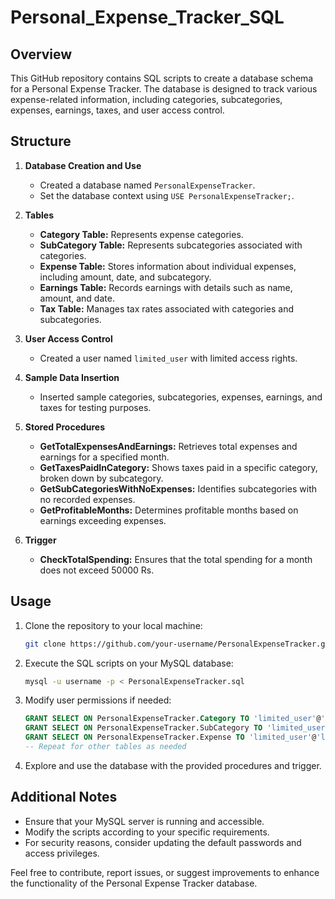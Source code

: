 # Personal_Expense_Tracker_SQL
## Overview

This GitHub repository contains SQL scripts to create a database schema for a Personal Expense Tracker. The database is designed to track various expense-related information, including categories, subcategories, expenses, earnings, taxes, and user access control.

## Structure

1. **Database Creation and Use**
   - Created a database named `PersonalExpenseTracker`.
   - Set the database context using `USE PersonalExpenseTracker;`.

2. **Tables**
   - **Category Table:** Represents expense categories.
   - **SubCategory Table:** Represents subcategories associated with categories.
   - **Expense Table:** Stores information about individual expenses, including amount, date, and subcategory.
   - **Earnings Table:** Records earnings with details such as name, amount, and date.
   - **Tax Table:** Manages tax rates associated with categories and subcategories.

3. **User Access Control**
   - Created a user named `limited_user` with limited access rights.

4. **Sample Data Insertion**
   - Inserted sample categories, subcategories, expenses, earnings, and taxes for testing purposes.

5. **Stored Procedures**
   - **GetTotalExpensesAndEarnings:** Retrieves total expenses and earnings for a specified month.
   - **GetTaxesPaidInCategory:** Shows taxes paid in a specific category, broken down by subcategory.
   - **GetSubCategoriesWithNoExpenses:** Identifies subcategories with no recorded expenses.
   - **GetProfitableMonths:** Determines profitable months based on earnings exceeding expenses.

6. **Trigger**
   - **CheckTotalSpending:** Ensures that the total spending for a month does not exceed 50000 Rs.

## Usage

1. Clone the repository to your local machine:

   ```bash
   git clone https://github.com/your-username/PersonalExpenseTracker.git
   ```

2. Execute the SQL scripts on your MySQL database:

   ```bash
   mysql -u username -p < PersonalExpenseTracker.sql
   ```

3. Modify user permissions if needed:

   ```sql
   GRANT SELECT ON PersonalExpenseTracker.Category TO 'limited_user'@'localhost';
   GRANT SELECT ON PersonalExpenseTracker.SubCategory TO 'limited_user'@'localhost';
   GRANT SELECT ON PersonalExpenseTracker.Expense TO 'limited_user'@'localhost';
   -- Repeat for other tables as needed
   ```

4. Explore and use the database with the provided procedures and trigger.

## Additional Notes

- Ensure that your MySQL server is running and accessible.
- Modify the scripts according to your specific requirements.
- For security reasons, consider updating the default passwords and access privileges.

Feel free to contribute, report issues, or suggest improvements to enhance the functionality of the Personal Expense Tracker database.
